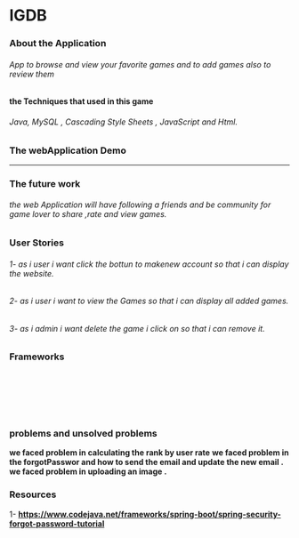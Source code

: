 # IGDB
### About the Application
###### App to browse and view your favorite games and to add games also to review them

#### the Techniques that used in this game
######   Java, MySQL , Cascading Style Sheets , JavaScript and Html. 

### The webApplication Demo
** **


### The future work
###### the web Application will have following a friends and be community for game lover to share ,rate and view games.

### User Stories
###### 1- as i user i want click the bottun to makenew account so that i can display the website.
###### 2- as i user i want to view the Games so that i can display all added games.
###### 3- as i admin i want delete the game i click on so that i can remove it.


###  Frameworks
###### ![]()
###### ![]()
###### ![]()


###  problems and unsolved problems

**we  faced problem in calculating the rank by user rate** 
**we faced problem in the forgotPasswor and how to send the email and update the new email .** 
**we faced problem in uploading an image .**

### Resources

1- **https://www.codejava.net/frameworks/spring-boot/spring-security-forgot-password-tutorial**
